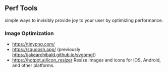 ## Perf Tools

simple ways to invisibly provide joy to your user by optimizing performance.

### Image Optimization

- https://tinypng.com/
- https://squoosh.app/ (previously https://jakearchibald.github.io/svgomg/)
- https://hotpot.ai/icon_resizer Resize images and icons for iOS, Android, and other platforms.
